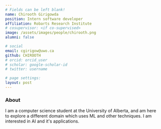 ```yaml
---
# Fields can be left blank! 
name: Chirooth Girigowda
position: Intern software developer
affiliation: Robarts Research Institute
# cosupervisor: <if co-supervised>
image: /assets/images/people/chirooth.png
alumni: false

# social
email: cgirigow@uwo.ca
github: CHIROOTH
# orcid: orcid_user
# scholar: google-scholar-id
# twitter: username

# page settings:
layout: post
---
```


### About

I am a computer science student at the University of Alberta, and am here to explore a different domain which uses ML and other techniques. I am interested in AI and it's applications.